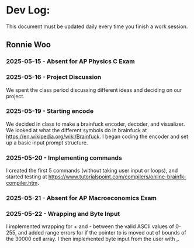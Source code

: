 # Dev Log:

This document must be updated daily every time you finish a work session.

## Ronnie Woo

### 2025-05-15 - Absent for AP Physics C Exam

### 2025-05-16 - Project Discussion

We spent the class period discussing different ideas and deciding on our project.

### 2025-05-19 - Starting encode

We decided in class to make a brainfuck encoder, decoder, and visualizer. We looked at what the different symbols do in brainfuck at https://en.wikipedia.org/wiki/Brainfuck. I began coding the encoder and set up a basic input prompt structure.

### 2025-05-20 - Implementing commands

I created the first 5 commands (without taking user input or loops), and started testing at https://www.tutorialspoint.com/compilers/online-brainfk-compiler.htm.

### 2025-05-21 - Absent for AP Macroeconomics Exam

### 2025-05-22 - Wrapping and Byte Input

I implemented wrapping for + and - between the valid ASCII values of 0-255, and added range errors for if the pointer to is moved out of bounds of the 30000 cell array. I then implemented byte input from the user with ,.